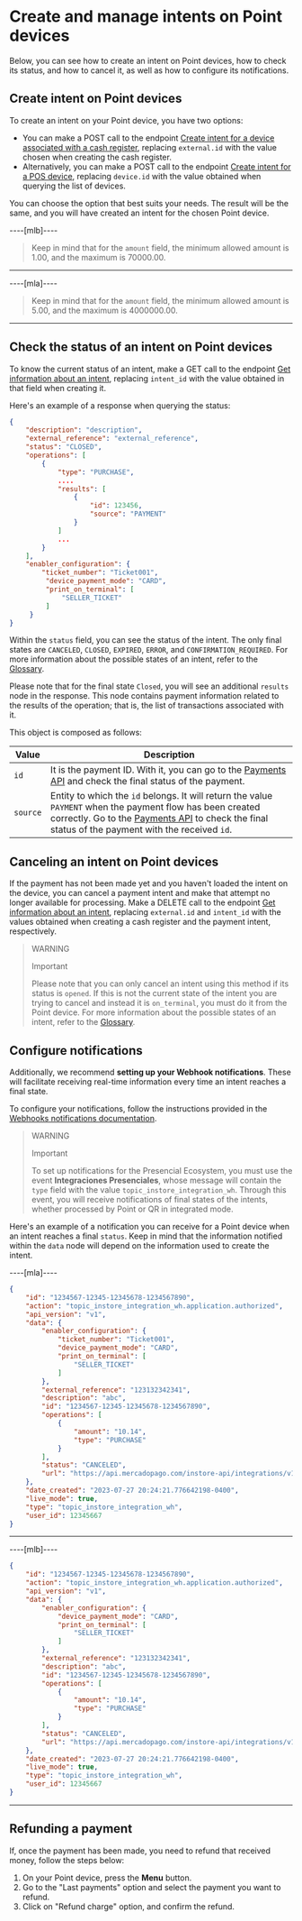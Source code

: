 # Create and manage intents on Point devices

Below, you can see how to create an intent on Point devices, how to check its status, and how to cancel it, as well as how to configure its notifications.

## Create intent on Point devices

To create an intent on your Point device, you have two options:
 * You can make a POST call to the endpoint [Create intent for a device associated with a cash register](/developers/en/reference/instore-api/), replacing `external.id` with the value chosen when creating the cash register.
 * Alternatively, you can make a POST call to the endpoint [Create intent for a POS device](/developers/en/reference/instore-api/), replacing `device.id` with the value obtained when querying the list of devices.

You can choose the option that best suits your needs. The result will be the same, and you will have created an intent for the chosen Point device.


----[mlb]----
> Keep in mind that for the `amount` field, the minimum allowed amount is 1.00, and the maximum is 70000.00.

------------

----[mla]----
> Keep in mind that for the `amount` field, the minimum allowed amount is 5.00, and the maximum is 4000000.00.

------------

## Check the status of an intent on Point devices

To know the current status of an intent, make a GET call to the endpoint [Get information about an intent](/developers/en/reference/instore-api/), replacing `intent_id` with the value obtained in that field when creating it.

Here's an example of a response when querying the status:

``` json
{
    "description": "description",
    "external_reference": "external_reference",
    "status": "CLOSED",
    "operations": [
        {
            "type": "PURCHASE",
            ....
            "results": [
                {
                    "id": 123456,
                    "source": "PAYMENT"
                }
            ]
            ...
        }
    ],
    "enabler_configuration": {
        "ticket_number": "Ticket001",
         "device_payment_mode": "CARD",
         "print_on_terminal": [
             "SELLER_TICKET"
         ]
     }
}
```

Within the `status` field, you can see the status of the intent. The only final states are `CANCELED`, `CLOSED`, `EXPIRED`, `ERROR`, and `CONFIRMATION_REQUIRED`.
For more information about the possible states of an intent, refer to the [Glossary](/developers/en/docs/ecosistema-presencial/glossary).

Please note that for the final state `Closed`, you will see an additional `results` node in the response. This node contains payment information related to the results of the operation; that is, the list of transactions associated with it.

This object is composed as follows:

| Value | Description |
|---|---|
| `id` | It is the payment ID. With it, you can go to the [Payments API](/developers/en/reference/payments/_payments_search/get) and check the final status of the payment. |
| `source` | Entity to which the `id` belongs. It will return the value `PAYMENT` when the payment flow has been created correctly. Go to the [Payments API](/developers/en/reference/payments/_payments_search/get) to check the final status of the payment with the received `id`. |

## Canceling an intent on Point devices

If the payment has not been made yet and you haven't loaded the intent on the device, you can cancel a payment intent and make that attempt no longer available for processing. 
Make a DELETE call to the endpoint [Get information about an intent](/developpers/en/reference/instore-api/), replacing `external.id` and `intent_id` with the values obtained when creating a cash register and the payment intent, respectively.

> WARNING
>
> Important
>
> Please note that you can only cancel an intent using this method if its status is `opened`. If this is not the current state of the intent you are trying to cancel and instead it is `on_terminal`, you must do it from the Point device. For more information about the possible states of an intent, refer to the [Glossary](/developers/en/docs/ecosistema-presencial/glossary).

## Configure notifications

Additionally, we recommend **setting up your Webhook notifications**. These will facilitate receiving real-time information every time an intent reaches a final state.

To configure your notifications, follow the instructions provided in the [Webhooks notifications documentation](/developers/en/docs/ecosistema-presencial/additional-content/your-integrations/notifications/webhooks).

> WARNING
>
> Important
>
> To set up notifications for the Presencial Ecosystem, you must use the event **Integraciones Presenciales**, whose message will contain the `type` field with the value `topic_instore_integration_wh`. Through this event, you will receive notifications of final states of the intents, whether processed by Point or QR in integrated mode.

Here's an example of a notification you can receive for a Point device when an intent reaches a final `status`. Keep in mind that the information notified within the `data` node will depend on the information used to create the intent.

----[mla]----
``` json
{
    "id": "1234567-12345-12345678-1234567890",
    "action": "topic_instore_integration_wh.application.authorized",
    "api_version": "v1",
    "data": {
        "enabler_configuration": {
            "ticket_number": "Ticket001",
            "device_payment_mode": "CARD",
            "print_on_terminal": [
                "SELLER_TICKET"
            ]
        },
        "external_reference": "123132342341",
        "description": "abc",
        "id": "1234567-12345-12345678-1234567890",
        "operations": [
            {
                "amount": "10.14",
                "type": "PURCHASE"
            }
        ],
        "status": "CANCELED",
        "url": "https://api.mercadopago.com/instore-api/integrations/v1/intents/1234567-12345-12345678-1234567890/point"
    },
    "date_created": "2023-07-27 20:24:21.776642198-0400",
    "live_mode": true,
    "type": "topic_instore_integration_wh",
    "user_id": 12345667
}

```
------------
----[mlb]----
``` json
{
    "id": "1234567-12345-12345678-1234567890",
    "action": "topic_instore_integration_wh.application.authorized",
    "api_version": "v1",
    "data": {
        "enabler_configuration": {
            "device_payment_mode": "CARD",
            "print_on_terminal": [
                "SELLER_TICKET"
            ]
        },
        "external_reference": "123132342341",
        "description": "abc",
        "id": "1234567-12345-12345678-1234567890",
        "operations": [
            {
                "amount": "10.14",
                "type": "PURCHASE"
            }
        ],
        "status": "CANCELED",
        "url": "https://api.mercadopago.com/instore-api/integrations/v1/intents/1234567-12345-12345678-1234567890/point"
    },
    "date_created": "2023-07-27 20:24:21.776642198-0400",
    "live_mode": true,
    "type": "topic_instore_integration_wh",
    "user_id": 12345667
}

```
------------

## Refunding a payment 

If, once the payment has been made, you need to refund that received money, follow the steps below: 
1. On your Point device, press the **Menu** button. 
2. Go to the "Last payments" option and select the payment you want to refund. 
3. Click on "Refund charge" option, and confirm the refund.
